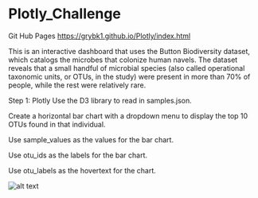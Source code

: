 # Plotly_Challenge
Git Hub Pages
https://grybk1.github.io/Plotly/index.html


This is an interactive dashboard that uses the Button Biodiversity dataset, which catalogs the microbes that colonize human navels.  The dataset reveals that a small handful of microbial species (also called operational taxonomic units, or OTUs, in the study) were present in more than 70% of people, while the rest were relatively rare.
   
Step 1: Plotly
Use the D3 library to read in samples.json.

Create a horizontal bar chart with a dropdown menu to display the top 10 OTUs found in that individual.

Use sample_values as the values for the bar chart.

Use otu_ids as the labels for the bar chart.

Use otu_labels as the hovertext for the chart.



![alt text](https://github.com/grybk1/Plotly_Challenge/blob/master/Grad_This/Capture.PNG?raw=true)

